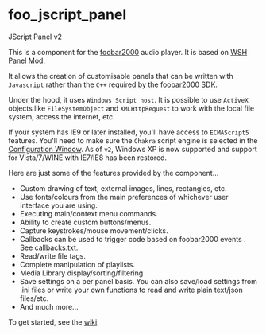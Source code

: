 # foo_jscript_panel
JScript Panel v2

This is a component for the [foobar2000](https://www.foobar2000.org)
audio player. It is based on [WSH Panel Mod](https://code.google.com/archive/p/foo-wsh-panel-mod/). 

It allows the creation of customisable panels that can be written
with `Javascript` rather than the `C++` required by the [foobar2000 SDK](https://www.foobar2000.org/SDK).

Under the hood, it uses `Windows Script host`. It is possible to use `ActiveX` objects like
`FileSystemObject` and `XMLHttpRequest` to work with the local file system, access the internet, etc.

If your system has IE9 or later installed, you'll have access to `ECMAScript5` features. You'll
need to make sure the `Chakra` script engine is selected in the [Configuration Window](https://github.com/marc2k3/foo_jscript_panel/wiki/Configuration-Window). As of `v2`, Windows XP is now supported and support for Vista/7/WINE with IE7/IE8 has been restored.

Here are just some of the features provided by the component...

* Custom drawing of text, external images, lines, rectangles, etc.
* Use fonts/colours from the main preferences of whichever user interface
  you are using.
* Executing main/context menu commands.
* Ability to create custom buttons/menus.
* Capture keystrokes/mouse movement/clicks.
* Callbacks can be used to trigger code based on foobar2000 events .
  See [callbacks.txt](https://raw.githubusercontent.com/marc2k3/foo_jscript_panel/master/foo_jscript_panel/docs/Callbacks.txt).
* Read/write file tags.
* Complete manipulation of playlists.
* Media Library display/sorting/filtering
* Save settings on a per panel basis. You can also save/load settings
  from .ini files or write your own functions to read and write plain
  text/json files/etc.
* And much more...

To get started, see the [wiki](https://github.com/marc2k3/foo_jscript_panel/wiki).
